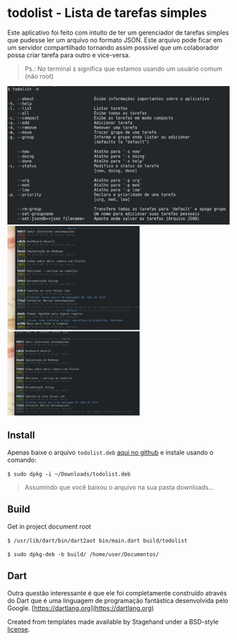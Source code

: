 # todolist - Lista de tarefas simples

Este aplicativo foi feito com intuito de ter um gerenciador
de tarefas simples que pudesse ler um arquivo no formato JSON.
Este arquivo pode ficar em um servidor compartilhado tornando
assim possível que um colaborador possa criar tarefa para outro
e vice-versa.

> Ps.: No terminal `$` significa que estamos usando um usuário comum (não root)

![Help options](assets/todolist3.png)
![Classico](assets/classico.png)
![Exemplo 1](assets/todolist1.png)

## Install

Apenas baixe o arquivo `todolist.deb` [aqui no github](https://github.com/thizer/todolist/releases/latest) e instale usando o comando:

`$ sudo dpkg -i ~/Downloads/todolist.deb`

> Assumindo que você baixou o arquivo na sua pasta downloads...

## Build

Get in project document root 

`$ /usr/lib/dart/bin/dart2aot bin/main.dart build/todolist`

`$ sudo dpkg-deb -b build/ /home/user/Documentos/`

## Dart

Outra questão interessante é que ele foi completamente construído
através do Dart que é uma linguagem de programação fantástica
desenvolvida pelo Google. [https://dartlang.org](https://dartlang.org)

Created from templates made available by Stagehand under a BSD-style
[license](https://github.com/dart-lang/stagehand/blob/master/LICENSE).
